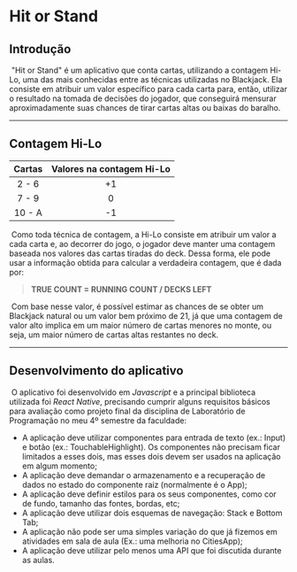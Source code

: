 # Hit or Stand

## Introdução

​	"Hit or Stand" é um aplicativo que conta cartas, utilizando a contagem Hi-Lo, uma das mais conhecidas entre as técnicas utilizadas no Blackjack. Ela consiste em atribuir um valor específico para cada carta para, então, utilizar o resultado na tomada de decisões do jogador, que conseguirá mensurar aproximadamente suas chances de tirar cartas altas ou baixas do baralho.

_____________________________________________________

## Contagem Hi-Lo

| Cartas | Valores na contagem Hi-Lo |
| :----: | :-----------------------: |
| 2 - 6  |            +1             |
| 7 - 9  |             0             |
| 10 - A |            -1             |

​	Como toda técnica de contagem, a Hi-Lo consiste em atribuir um valor a cada carta e, ao decorrer do jogo, o jogador deve manter uma contagem baseada nos valores das cartas tiradas do deck. Dessa forma, ele pode usar a informação obtida para calcular a verdadeira contagem, que é dada por:

> **TRUE COUNT = RUNNING COUNT / DECKS LEFT**

​	Com base nesse valor, é possível estimar as chances de se obter um Blackjack natural ou um valor bem próximo de 21, já que uma contagem de valor alto implica em um maior número de cartas menores no monte, ou seja, um maior número de cartas altas restantes no deck.

___

## Desenvolvimento do aplicativo

​	O aplicativo foi desenvolvido em _Javascript_ e a principal biblioteca utilizada foi _React Native_, precisando cumprir alguns requisitos básicos para avaliação como projeto final da disciplina de Laboratório de Programação no meu 4º semestre da faculdade:

- A aplicação deve utilizar componentes para entrada de texto (ex.: Input) e botão (ex.: TouchableHighlight). Os componentes não precisam ficar limitados a esses dois, mas esses dois devem ser usados na aplicação em algum momento;
- A aplicação deve demandar o armazenamento e a recuperação de dados no estado do componente raiz (normalmente é o App);
- A aplicação deve definir estilos para os seus componentes, como cor de fundo, tamanho das fontes, bordas, etc;
- A aplicação deve utilizar dois esquemas de navegação: Stack e Bottom Tab;
- A aplicação não pode ser uma simples variação do que já fizemos em atividades em sala de aula (Ex.: uma melhoria no CitiesApp);
- A aplicação deve utilizar pelo menos uma API que foi discutida durante as aulas.
